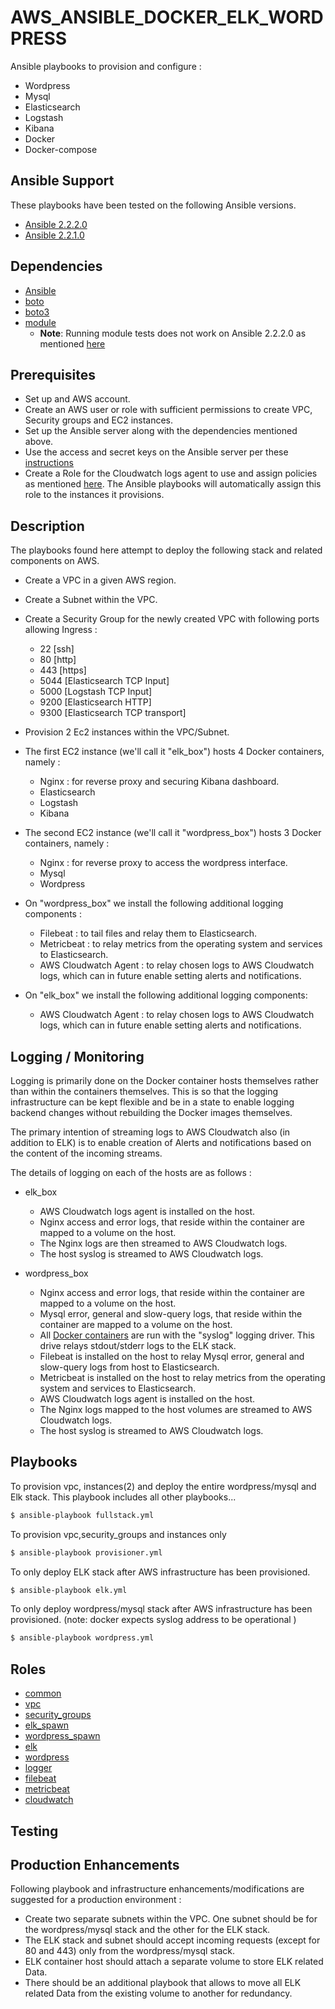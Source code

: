 # AWS_ANSIBLE_DOCKER_ELK_WORDPRESS        
Ansible playbooks to provision and configure :      
* Wordpress       
* Mysql    
* Elasticsearch   
* Logstash    
* Kibana    
* Docker
* Docker-compose


## Ansible Support      
These playbooks have been tested on the following Ansible versions.         

* [Ansible 2.2.2.0](http://releases.ansible.com/ansible/ansible-2.2.2.0.tar.gz)      
* [Ansible 2.2.1.0](http://releases.ansible.com/ansible/ansible-2.2.1.0.tar.gz)     


## Dependencies       

* [Ansible](https://www.ansible.com/)       
* [boto](http://boto.cloudhackers.com/en/latest/)      
* [boto3](https://boto3.readthedocs.io/en/latest/)         
* [module](https://github.com/metacloud/molecule)       
  * **Note**: Running module tests does not work on Ansible 2.2.2.0 as mentioned [here](https://github.com/ansible/ansible/issues/23016)         


## Prerequisites         
* Set up and AWS account.     
* Create an AWS user or role with sufficient permissions to create VPC, Security groups and EC2 instances.   
* Set up the Ansible server along with the dependencies mentioned above.   
* Use the access and secret keys on the Ansible server per these [instructions](http://docs.aws.amazon.com/aws-sdk-php/v2/guide/credentials.html#credential-profiles)       
* Create a Role for the Cloudwatch logs agent to use and assign policies as mentioned [here](http://docs.aws.amazon.com/AmazonCloudWatch/latest/logs/QuickStartEC2Instance.html). The Ansible playbooks will automatically assign this role to the instances it provisions.        


## Description
The playbooks found here attempt to deploy the following stack and related components on AWS.    

* Create a VPC in a given AWS region.      
* Create a Subnet within the VPC.
* Create a Security Group for the newly created VPC with following ports allowing Ingress :      
  * 22 [ssh]    
  * 80 [http]    
  * 443 [https]    
  * 5044 [Elasticsearch TCP Input]    
  * 5000 [Logstash TCP Input]   
  * 9200 [Elasticsearch HTTP]    
  * 9300 [Elasticsearch TCP transport]          


* Provision 2 Ec2 instances within the VPC/Subnet.          
* The first EC2 instance (we'll call it "elk_box") hosts 4 Docker containers, namely :        
  * Nginx : for reverse proxy and securing Kibana dashboard.      
  * Elasticsearch      
  * Logstash      
  * Kibana      


* The second EC2 instance (we'll call it "wordpress_box") hosts 3 Docker containers, namely :      
    * Nginx : for reverse proxy to access the wordpress interface.
    * Mysql
    * Wordpress      


* On "wordpress_box" we install the following additional logging components :       
  * Filebeat : to tail files and relay them to Elasticsearch.     
  * Metricbeat : to relay metrics from the operating system and services to Elasticsearch.     
  * AWS Cloudwatch Agent : to relay chosen logs to AWS Cloudwatch logs, which can in future enable setting alerts and notifications.     


* On "elk_box" we install the following additional logging components:  
  * AWS Cloudwatch Agent : to relay chosen logs to AWS Cloudwatch logs, which can in future enable setting alerts and notifications.      


## Logging / Monitoring
Logging is primarily done on the Docker container hosts themselves rather than within the containers themselves. This is so that the logging infrastructure can be kept flexible and be in a state to enable logging backend changes without rebuilding the Docker images themselves.   

The primary intention of streaming logs to AWS Cloudwatch also (in addition to ELK) is to enable creation of Alerts and notifications based on the content of the incoming streams.

The details of logging on each of the hosts are as follows :      

* elk_box      
  * AWS Cloudwatch logs agent is installed on the host.      
  * Nginx access and error logs, that reside within the container are mapped to a volume on the host.      
  * The Nginx logs are then streamed to AWS Cloudwatch logs.      
  * The host syslog is streamed to AWS Cloudwatch logs.     

* wordpress_box
  * Nginx access and error logs, that reside within the container are mapped to a volume on the host.      
  * Mysql error, general and slow-query logs, that reside within the container are mapped to a volume on the host.
  * All [Docker containers](https://github.com/gautammanohar/docker-compose-elk-wp/blob/master/docker-compose-wordpress.yml) are run with the "syslog" logging driver. This drive relays stdout/stderr logs to the ELK stack.      
  * Filebeat is installed on the host to relay Mysql error, general and slow-query logs from host to Elasticsearch.
  * Metricbeat is installed on the host to relay metrics from the operating system and services to Elasticsearch.
  * AWS Cloudwatch logs agent is installed on the host.         
  * The Nginx logs mapped to the host volumes are streamed to AWS Cloudwatch logs.      
  * The host syslog is streamed to AWS Cloudwatch logs.  


## Playbooks

To provision vpc, instances(2) and deploy the entire wordpress/mysql and Elk stack. This playbook includes all other playbooks...
```sh
$ ansible-playbook fullstack.yml
```

To provision vpc,security_groups and instances only
```sh
$ ansible-playbook provisioner.yml
```                  

To only deploy ELK stack after AWS infrastructure has been provisioned.
```sh
$ ansible-playbook elk.yml
```

To only deploy wordpress/mysql stack after AWS infrastructure has been provisioned. (note: docker expects syslog address to be operational )
```sh
$ ansible-playbook wordpress.yml
```

## Roles            
 * [common](https://github.com/gautammanohar/ansible-docker-aws-elk-wp/tree/master/roles/common)       
 * [vpc](https://github.com/gautammanohar/ansible-docker-aws-elk-wp/tree/master/roles/vpc)       
 * [security_groups](https://github.com/gautammanohar/ansible-docker-aws-elk-wp/tree/master/roles/security_groups)          
 * [elk_spawn](https://github.com/gautammanohar/ansible-docker-aws-elk-wp/tree/master/roles/elk_spawn)       
 * [wordpress_spawn](https://github.com/gautammanohar/ansible-docker-aws-elk-wp/tree/master/roles/wordpress_spawn)      
 * [elk](https://github.com/gautammanohar/ansible-docker-aws-elk-wp/tree/master/roles/elk)       
 * [wordpress](https://github.com/gautammanohar/ansible-docker-aws-elk-wp/tree/master/roles/wordpress)      
 * [logger](https://github.com/gautammanohar/ansible-docker-aws-elk-wp/tree/master/roles/logger)         
 * [filebeat](https://github.com/gautammanohar/ansible-docker-aws-elk-wp/tree/master/roles/filebeat)         
 * [metricbeat](https://github.com/gautammanohar/ansible-docker-aws-elk-wp/tree/master/roles/metricbeat)         
 * [cloudwatch](https://github.com/gautammanohar/ansible-docker-aws-elk-wp/tree/master/roles/cloudwatch)        



## Testing

## Production Enhancements       
Following playbook and infrastructure enhancements/modifications are suggested for a production environment :

* Create two separate subnets within the VPC. One subnet should be for the wordpress/mysql stack and the other for the ELK stack.    
* The ELK stack and subnet should accept incoming requests (except for 80 and 443) only from the wordpress/mysql stack.   
* ELK container host should attach a separate volume to store ELK related Data.    
* There should be an additional playbook that allows to move all ELK related Data from the existing volume to another for redundancy.
